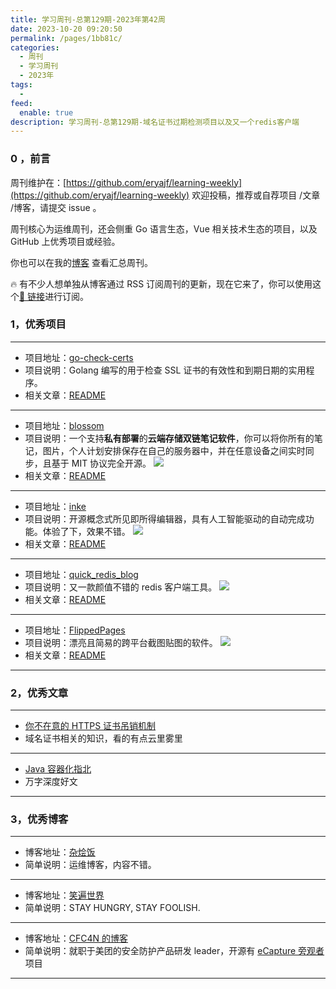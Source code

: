 ```yaml
---
title: 学习周刊-总第129期-2023年第42周
date: 2023-10-20 09:20:50
permalink: /pages/1bb81c/
categories:
  - 周刊
  - 学习周刊
  - 2023年
tags:
  -
feed:
  enable: true
description: 学习周刊-总第129期-域名证书过期检测项目以及又一个redis客户端
---
```


### 0 ，前言

周刊维护在：[https://github.com/eryajf/learning-weekly](https://github.com/eryajf/learning-weekly) 欢迎投稿，推荐或自荐项目 /文章 /博客，请提交 issue 。

周刊核心为运维周刊，还会侧重 Go 语言生态，Vue 相关技术生态的项目，以及 GitHub 上优秀项目或经验。

你也可以在我的[博客](https://wiki.eryajf.net/learning-weekly/) 查看汇总周刊。

🔥 有不少人想单独从博客通过 RSS 订阅周刊的更新，现在它来了，你可以使用这个[🔗 链接](https://wiki.eryajf.net/learning-weekly.xml)进行订阅。

### 1，优秀项目

---

- 项目地址：[go-check-certs](https://github.com/timewasted/go-check-certs)
- 项目说明：Golang 编写的用于检查 SSL 证书的有效性和到期日期的实用程序。
- 相关文章：[README](https://github.com/timewasted/go-check-certs#readme)

---

- 项目地址：[blossom](https://github.com/blossom-editor/blossom)
- 项目说明：一个支持**私有部署**的**云端存储双链笔记软件**，你可以将你所有的笔记，图片，个人计划安排保存在自己的服务器中，并在任意设备之间实时同步，且基于 MIT 协议完全开源。
  ![](https://t.eryajf.net/imgs/2023/09/1695906934101.png)
- 相关文章：[README](https://github.com/blossom-editor/blossom#readme)

---

- 项目地址：[inke](https://github.com/yesmore/inke)
- 项目说明：开源概念式所见即所得编辑器，具有人工智能驱动的自动完成功能。体验了下，效果不错。
  ![](https://t.eryajf.net/imgs/2023/10/1696858938502.png)
- 相关文章：[README](https://github.com/yesmore/inke#readme)

---

- 项目地址：[quick_redis_blog](https://github.com/quick123official/quick_redis_blog/)
- 项目说明：又一款颜值不错的 redis 客户端工具。
  ![](https://t.eryajf.net/imgs/2023/10/1697125757044.jpg)
- 相关文章：[README](https://github.com/quick123official/quick_redis_blog/#readme)

---

- 项目地址：[FlippedPages](https://github.com/XMuli/FlippedPages)
- 项目说明：漂亮且简易的跨平台截图贴图的软件。
  ![](https://t.eryajf.net/imgs/2023/10/1697374224036.jpg)
- 相关文章：[README](https://github.com/XMuli/FlippedPages/blob/master/README.zh_CN.md)

---

### 2，优秀文章

---

- [你不在意的 HTTPS 证书吊销机制](https://www.cnxct.com/browsers-and-certificate-validation/)
- 域名证书相关的知识，看的有点云里雾里

---

- [Java 容器化指北](https://mritd.com/2022/11/08/java-containerization-guide/)
- 万字深度好文

---

### 3，优秀博客

---

- 博客地址：[杂烩饭](https://zahui.fan/)
- 简单说明：运维博客，内容不错。

---

- 博客地址：[笑遍世界](http://smilejay.cn/)
- 简单说明：STAY HUNGRY, STAY FOOLISH.

---

- 博客地址：[CFC4N 的博客](https://www.cnxct.com/)
- 简单说明：就职于美团的安全防护产品研发 leader，开源有 [eCapture 旁观者](https://www.cnxct.com/about/)项目

---
